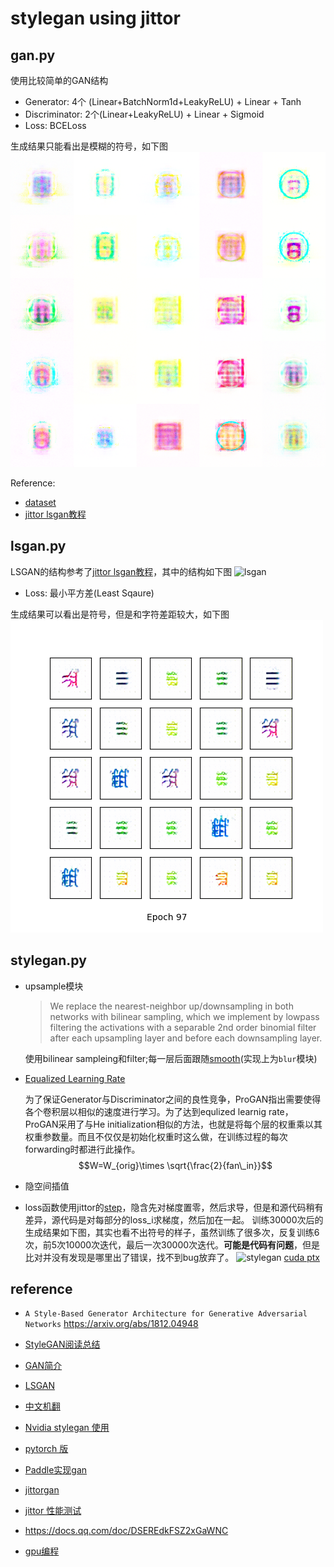 # stylegan using jittor
## gan.py
使用比较简单的GAN结构
+ Generator: 4个 (Linear+BatchNorm1d+LeakyReLU) + Linear + Tanh
+ Discriminator: 2个(Linear+LeakyReLU) + Linear + Sigmoid
+ Loss: BCELoss

生成结果只能看出是模糊的符号，如下图
![gan](image/gan/21600.png)

Reference:
+ [dataset](https://cg.cs.tsinghua.edu.cn/jittor/assets/docs/jittor.dataset.html?highlight=image#jittor.dataset.ImageFolder)
+ [jittor lsgan教程](https://cg.cs.tsinghua.edu.cn/jittor/tutorial/2020-3-17-09-54-gan/)

## lsgan.py
LSGAN的结构参考了[jittor lsgan教程](https://cg.cs.tsinghua.edu.cn/jittor/tutorial/2020-3-17-09-54-gan/)，其中的结构如下图
![lsgan](https://cg.cs.tsinghua.edu.cn/jittor//images/tutorial/2020-03-15-gan/network.png)
+ Loss: 最小平方差(Least Sqaure)

生成结果可以看出是符号，但是和字符差距较大，如下图
![lsgan](image/lsgan/1/97.png)
## stylegan.py
+ upsample模块
  > We replace the nearest-neighbor up/downsampling in both networks with bilinear sampling, which we implement by lowpass filtering the activations with a separable 2nd order binomial filter after each upsampling layer and before each downsampling layer.

  使用bilinear sampleing和filter;每一层后面跟随[smooth](https://nn.labml.ai/gan/stylegan/index.html)(实现上为`blur`模块)
+ [Equalized Learning Rate](https://www.yuthon.com/post/tutorials/from-progan-to-stylegan/#equalized-learning-rate)
  
  为了保证Generator与Discriminator之间的良性竞争，ProGAN指出需要使得各个卷积层以相似的速度进行学习。为了达到equlized learnig rate，ProGAN采用了与He initialization相似的方法，也就是将每个层的权重乘以其权重参数量。而且不仅仅是初始化权重时这么做，在训练过程的每次forwarding时都进行此操作。
  $$W=W_{orig}\times \sqrt{\frac{2}{fan\_in}}$$
+ 隐空间插值
+ loss函数使用jittor的[step](https://cg.cs.tsinghua.edu.cn/jittor/assets/docs/jittor.nn.html?highlight=backward#jittor.nn.backward)，隐含先对梯度置零，然后求导，但是和源代码稍有差异，源代码是对每部分的loss_i求梯度，然后加在一起。
训练30000次后的生成结果如下图，其实也看不出符号的样子，虽然训练了很多次，反复训练6次，前5次10000次迭代，最后一次30000次迭代。**可能是代码有问题**，但是比对并没有发现是哪里出了错误，找不到bug放弃了。
![stylegan](image/stylegan/sample/010000.png)
[cuda ptx](https://zhuanlan.zhihu.com/p/432674688)
## reference
+ `A Style-Based Generator Architecture for Generative Adversarial Networks` https://arxiv.org/abs/1812.04948
+ [StyleGAN阅读总结](https://zhuanlan.zhihu.com/p/63230738)
+ [GAN简介](https://zhuanlan.zhihu.com/p/62746494)
+ [LSGAN](https://arxiv.org/abs/1611.04076)
+ [中文机翻](https://blog.csdn.net/a312863063/article/details/88761977)
+ [Nvidia stylegan 使用](https://blog.csdn.net/weixin_41943311/article/details/100539707)
+ [pytorch 版](https://github.com/rosinality/style-based-gan-pytorch)
+ [Paddle实现gan](https://zhuanlan.zhihu.com/p/144599727)
+ [jittorgan](https://github.com/xUhEngwAng/StyleGAN-jittor/blob/master/model.py)

+ [jittor 性能测试](https://cg.cs.tsinghua.edu.cn/jittor/assets/docs/Jittor%E6%80%A7%E8%83%BD%E6%B5%8B%E8%AF%95%E4%B8%8E%E5%AF%B9%E6%AF%94%E6%96%B9%E6%B3%95.html)
+ https://docs.qq.com/doc/DSEREdkFSZ2xGaWNC
+ [gpu编程](https://face2ai.com/program-blog/#GPU编程（CUDA）)
